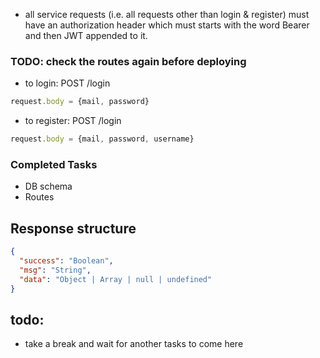 * all service requests (i.e. all requests other than login & register) must have an authorization header which must
  starts with the word Bearer and then JWT appended to
  it.

### TODO: check the routes again before deploying

* to login: POST /login

```js
request.body = {mail, password}
```

* to register: POST /login

```js
request.body = {mail, password, username}
```

### Completed Tasks

* DB schema
* Routes

## Response structure

```json
{
  "success": "Boolean",
  "msg": "String",
  "data": "Object | Array | null | undefined"
}
```

## todo:
* take a break and wait for another tasks to come here